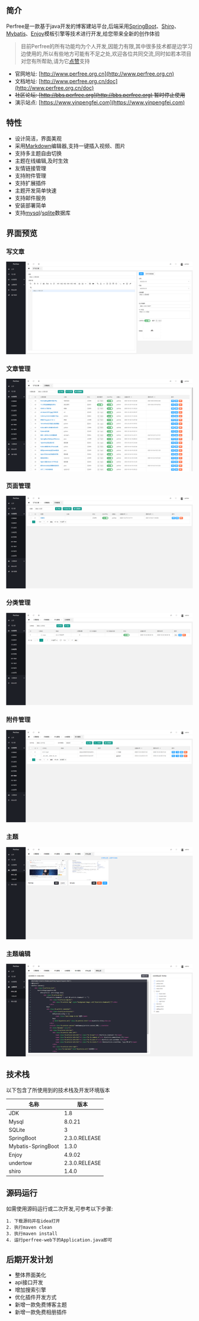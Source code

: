 ## 简介
Perfree是一款基于java开发的博客建站平台,后端采用[SpringBoot](https://spring.io/projects/spring-boot)、[Shiro](https://shiro.apache.org)、[Mybatis](https://mybatis.org/)、[Enjoy](https://jfinal.com/doc/6-1)模板引擎等技术进行开发,给您带来全新的创作体验
> 目前Perfree的所有功能均为个人开发,因能力有限,其中很多技术都是边学习边使用的,所以有些地方可能有不足之处,欢迎各位共同交流,同时如若本项目对您有所帮助,请为它[点赞](https://github.com/perfree/PerfreeProject)支持 

* 官网地址: [http://www.perfree.org.cn](http://www.perfree.org.cn)
* 文档地址: [http://www.perfree.org.cn/doc](http://www.perfree.org.cn/doc)
* ~~社区论坛: [http://bbs.perfree.org](http://bbs.perfree.org) 暂时停止使用~~
* 演示站点: [https://www.yinpengfei.com](https://www.yinpengfei.com)

## 特性
* 设计简洁，界面美观
* 采用[Markdown](https://www.markdownguide.org/)编辑器,支持一键插入视频、图片
* 支持多主题自由切换
* 主题在线编辑,及时生效
* 友情链接管理
* 支持附件管理
* 支持扩展插件
* 主题开发简单快速
* 支持邮件服务
* 安装部署简单
* 支持[mysql](https://www.mysql.com)/[sqlite](https://www.sqlite.org)数据库

## 界面预览
### 写文章
![写文章](./screenshot/0.jpg)

### 文章管理
![文章管理](./screenshot/1.jpg)

### 页面管理
![页面管理](./screenshot/2.jpg)

### 分类管理
![分类管理](./screenshot/3.jpg)

### 附件管理
![附件管理](./screenshot/4.jpg)

### 主题
![主题](./screenshot/5.jpg)

### 主题编辑
![主题编辑](./screenshot/6.jpg)

## 技术栈
以下包含了所使用到的技术栈及开发环境版本

|  名称   | 版本  |
|  ----  | ----  |
| JDK  | 1.8 |
| Mysql  | 8.0.21 |
| SQLite  | 3 |
| SpringBoot  | 2.3.0.RELEASE |
| Mybatis-SpringBoot  | 1.3.0 |
| Enjoy  | 4.9.02 |
| undertow  | 2.3.0.RELEASE |
| shiro  | 1.4.0 |

## 源码运行
如需使用源码运行或二次开发,可参考以下步骤:
```
1. 下载源码并在idea打开
2. 执行maven clean
3. 执行maven install
4. 运行perfree-web下的Application.java即可
```

## 后期开发计划
* 整体界面美化
* api接口开发
* 增加搜索引擎
* 优化插件开发方式
* 新增一款免费博客主题
* 新增一款免费相册插件
